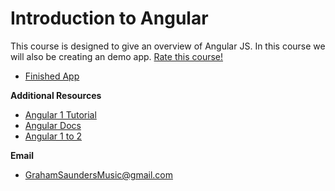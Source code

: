 # Introduction to Angular
This course is designed to give an overview of Angular JS. In this course we will also be creating an demo app. 
[Rate this course!](https://speakerrate.com/talks/69711-introduction-to-angular)
  
- [Finished App](https://github.com/graham-saunders/Introduction-to-Angular/tree/master/angular%20demo%20app%20finished)
  
**Additional Resources**
- [Angular 1 Tutorial](https://docs.angularjs.org/tutorial/index)
- [Angular Docs](https://angularjs.org/)
- [Angular 1 to 2](https://angular.io/docs/ts/latest/cookbook/a1-a2-quick-reference.html)


**Email**
- GrahamSaundersMusic@gmail.com



